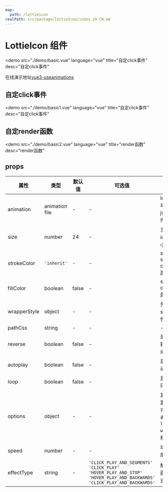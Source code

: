 ```yaml
---
map:
  path: /lottieicon
realPath: src/package/lottieIcon/index.zh-CN.md
---
```


# LottieIcon 组件

<demo src="./demo/basic.vue"
  language="vue"
  title="自定click事件"
  desc="自定click事件"
  >
</demo>

在线演示地址[vue3-useanimations](https://blackdous.github.io/vue3-useanimations/)

## 自定click事件

<demo src="./demo/basic1.vue"
  language="vue"
  title="自定click事件"
  desc="自定click事件"
  >
</demo>

## 自定render函数

<demo src="./demo/basic2.vue"
  language="vue"
  title="render函数"
  desc="render函数"
  >
</demo>

## props

| 属性         | 类型                         | 默认值  | 可选值 | 说明                     |
| ------------------ | --------------------------- | ------- | ------ | ------------------------ |
| animation      | animation file     | - |  -   |  lottie 动画json 文件 |
| size      | number     | 24 |  -  |  当前icon 大小 |
| strokeColor      | `'inherit'`     | -  | - |  svg stroke color 属性 |
| fillColor      | boolean     | false |  -   |  svg fill color 属性 |
| wrapperStyle      | object     | -  |  -   | 外层div style 属性 |
| pathCss      | string    | -  |  -   |  - |
| reverse      | boolean    | false  |  -   |  是否翻转播放动画 |
| autoplay      | boolean    | false  |  -   |  是否自动播放 |
| loop      | boolean    | false  |  -   | 是否循环播放  |
| options      | object    | -  |  -   |  其他配置项，可以参考 `lottie-web` 文档 |
| speed      | number    | -  |  -   |  动画速度 |
|  effectType | string | -  | `'CLICK_PLAY_AND_SEGMENTS'  'CLICK_PLAY'  'HOVER_PLAY_AND_STOP' 'HOVER_PLAY_AND_BACKWARDS'  'CLICK_PLAY_AND_BACKWARDS'` | 触发动画的方式 |
